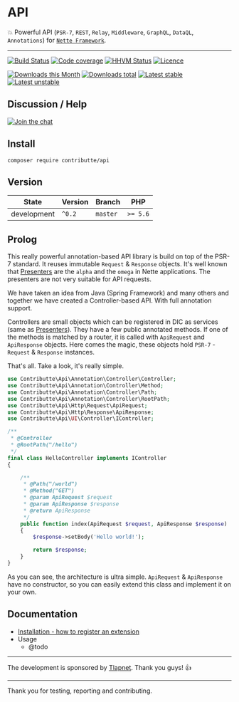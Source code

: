 # API

:boom: Powerful API (`PSR-7`, `REST`, `Relay`, `Middleware`, `GraphQL`, `DataQL`, `Annotations`) for [`Nette Framework`](https://github.com/nette/).

-----

[![Build Status](https://img.shields.io/travis/contributte/api.svg?style=flat-square)](https://travis-ci.org/contributte/api)
[![Code coverage](https://img.shields.io/coveralls/contributte/api.svg?style=flat-square)](https://coveralls.io/r/contributte/api)
[![HHVM Status](https://img.shields.io/hhvm/contributte/api.svg?style=flat-square)](http://hhvm.h4cc.de/package/contributte/api)
[![Licence](https://img.shields.io/packagist/l/contributte/api.svg?style=flat-square)](https://packagist.org/packages/contributte/api)

[![Downloads this Month](https://img.shields.io/packagist/dm/contributte/api.svg?style=flat-square)](https://packagist.org/packages/contributte/api)
[![Downloads total](https://img.shields.io/packagist/dt/contributte/api.svg?style=flat-square)](https://packagist.org/packages/contributte/api)
[![Latest stable](https://img.shields.io/packagist/v/contributte/api.svg?style=flat-square)](https://packagist.org/packages/contributte/api)
[![Latest unstable](https://img.shields.io/packagist/vpre/contributte/api.svg?style=flat-square)](https://packagist.org/packages/contributte/api)

## Discussion / Help

[![Join the chat](https://img.shields.io/gitter/room/contributte/contributte.svg?style=flat-square)](http://bit.ly/ctteg)

## Install

```
composer require contributte/api
```

## Version

| State       | Version | Branch   | PHP      |
|-------------|---------|----------|----------|
| development | `^0.2`  | `master` | `>= 5.6` |

## Prolog

This really powerful annotation-based API library is build on top of the PSR-7 standard. It reuses immutable `Request` & `Response` objects. 
It's well known that [Presenters](https://api.nette.org/2.4/Nette.Application.UI.Presenter.html) are the `alpha` and the `omega` in Nette applications.
The presenters are not very suitable for API requests.

We have taken an idea from Java (Spring Framework) and many others and together we have created a Controller-based API. With full annotation support.

Controllers are small objects which can be registered in DIC as services (same as [Presenters](https://api.nette.org/2.4/Nette.Application.UI.Presenter.html)). 
They have a few public annotated methods. If one of the methods is matched by a router, it is called with `ApiRequest` and `ApiResponse` objects. Here comes the magic, these objects hold `PSR-7` - `Request` & `Response` instances.

That's all. Take a look, it's really simple.

```php
use Contributte\Api\Annotation\Controller\Controller;
use Contributte\Api\Annotation\Controller\Method;
use Contributte\Api\Annotation\Controller\Path;
use Contributte\Api\Annotation\Controller\RootPath;
use Contributte\Api\Http\Request\ApiRequest;
use Contributte\Api\Http\Response\ApiResponse;
use Contributte\Api\UI\Controller\IController;

/**
 * @Controller
 * @RootPath("/hello")
 */
final class HelloController implements IController
{

    /**
     * @Path("/world")
     * @Method("GET")
     * @param ApiRequest $request
     * @param ApiResponse $response
     * @return ApiResponse
     */
    public function index(ApiRequest $request, ApiResponse $response)
    {
        $response->setBody('Hello world!');

        return $response;
    }
}
```

As you can see, the architecture is ultra simple. `ApiRequest` & `ApiResponse` have no constructor, so you can easily
extend this class and implement it on your own.

## Documentation

- [Installation - how to register an extension](https://github.com/contributte/api/tree/master/.docs#installation)
- Usage
    - @todo

-----

The development is sponsored by [Tlapnet](http://www.tlapnet.cz). Thank you guys! :+1:

-----

Thank you for testing, reporting and contributing.
